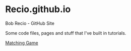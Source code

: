 # Recio.github.io
Bob Recio - GitHub Site

Some code files, pages and stuff that I've built in tutorials.

[Matching Game](./udemy-JSBeginnerBootcamp/s19.JSDom-Matches/index.html)
